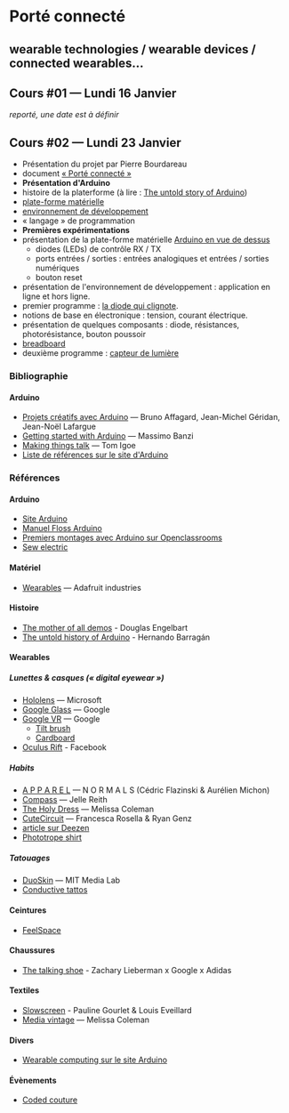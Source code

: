 Porté connecté
===============================================
## wearable technologies / wearable devices / connected wearables...

## Cours #01 — Lundi 16 Janvier
*reporté, une date est à définir*

## Cours #02 — Lundi 23 Janvier
* Présentation du projet par Pierre Bourdareau
 * document [« Porté connecté »](/docs/Porté_connecté_Pierre_Bourdareau.pdf) 
* **Présentation d'Arduino**
 * histoire de la platerforme (à lire : [The untold story of Arduino](https://arduinohistory.github.io/))
 * [plate-forme matérielle](https://www.arduino.cc/en/Main/Products)
 * [environnement de développement](https://www.arduino.cc/en/Main/Software)
 * « langage » de programmation
* **Premières expérimentations**
 * présentation de la plate-forme matérielle [Arduino en vue de dessus](http://cdn.makezine.com/uploads/2014/07/arduino_scan.jpg)
    * diodes (LEDs) de contrôle RX / TX
    * ports entrées / sorties : entrées analogiques et entrées / sorties numériques
    * bouton reset
 * présentation de l'environnement de développement : application en ligne et hors ligne.
 * premier programme : [la diode qui clignote](/src/sketch_01_led_clignote/).
 * notions de base en électronique : tension, courant électrique.
  * présentation de quelques composants : diode, résistances, photorésistance, bouton poussoir
  * [breadboard](https://fr.wikipedia.org/wiki/Platine_d'exp%C3%A9rimentation)
 * deuxième programme : [capteur de lumière](/src/sketch_02_capteur_lumiere)
 
### Bibliographie
#### Arduino
* [Projets créatifs avec Arduino](http://www.pearson.fr/livre/?GCOI=27440100443180&fa=author&person_id=14889) — Bruno Affagard, Jean-Michel Géridan, Jean-Noël Lafargue
* [Getting started with Arduino](http://shop.oreilly.com/product/0636920021414.do) — Massimo Banzi
* [Making things talk](https://store.arduino.cc/product/B000002) — Tom Igoe
* [Liste de références sur le site d'Arduino](https://store.arduino.cc/category/26)


### Références
#### Arduino
* [Site Arduino](http://www.arduino.cc)
* [Manuel Floss Arduino](https://fr.flossmanuals.net/arduino/historique-du-projet-arduino/)
* [Premiers montages avec Arduino sur Openclassrooms](https://openclassrooms.com/courses/programmez-vos-premiers-montages-avec-arduino)
* [Sew electric](http://sewelectric.org/)

#### Matériel
* [Wearables](https://www.adafruit.com/category/65) — Adafruit industries


#### Histoire
* [The mother of all demos](https://www.youtube.com/watch?v=yJDv-zdhzMY) - Douglas Engelbart
* [The untold history of Arduino](https://arduinohistory.github.io/) - Hernando Barragán

#### Wearables
##### Lunettes & casques (« digital eyewear »)
* [Hololens](https://www.microsoft.com/microsoft-hololens/fr-fr) — Microsoft
* [Google Glass](https://fr.wikipedia.org/wiki/Google_Glass) — Google
* [Google VR](https://vr.google.com/) — Google
  * [Tilt brush](https://vr.google.com/)
  * [Cardboard](https://vr.google.com/cardboard/)
* [Oculus Rift](https://www3.oculus.com/en-us/rift/) - Facebook

##### Habits
* [A P P A R E L](http://mixtur.es/apparel/) — N O R M A L S (Cédric Flazinski & Aurélien Michon)
* [Compass](http://jellereith.nl/projectpage.php?id=22) — Jelle Reith
* [The Holy Dress](http://www.melissacoleman.nl/) — Melissa Coleman
* [CuteCircuit](https://cutecircuit.com/) — Francesca Rosella & Ryan Genz
 * [article sur Deezen](https://www.dezeen.com/2014/08/29/movie-francesca-rosella-cutecircuit-digital-fashion-smart-textiles/)
* [Phototrope shirt](https://vimeo.com/194846079)

##### Tatouages
* [DuoSkin](https://vimeo.com/178334883) — MIT Media Lab
* [Conductive tattos](http://hackaday.com/2015/11/25/conductive-circuit-board-tattoos-tech-tats/)

#### Ceintures
* [FeelSpace](http://www.feelspace.de/navibelt/)

#### Chaussures
* [The talking shoe](http://hypebeast.com/2013/3/google-x-adidas-talking-shoe-by-art-copy-code-zach-lieberman-and-yesyesno) - Zachary Lieberman x Google x Adidas

#### Textiles
* [Slowscreen](https://louiseveillard.com/projets/slowscreen) - Pauline Gourlet & Louis Eveillard
* [Media vintage](http://v2.nl/lab/projects/media-vintage%20%28project%29) — Melissa Coleman


#### Divers
* [Wearable computing sur le site Arduino](https://blog.arduino.cc/category/wearable-computing/)

#### Évènements
* [Coded couture](https://www.dezeen.com/2016/03/17/coded-couture-fashion-futuristic-exhibition-pratt-gallery-new-york/) 
